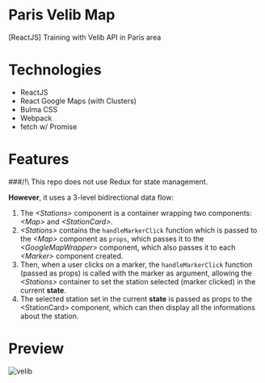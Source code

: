 # Paris Velib Map
[ReactJS] Training with Velib API in Paris area

# Technologies
- ReactJS
- React Google Maps (with Clusters)
- Bulma CSS
- Webpack
- fetch w/ Promise

# Features
###/!\ This repo does not use Redux for state management.

**However**, it uses a 3-level bidirectional data flow:

1. The *\<Stations>* component is a container wrapping two components: *\<Map>* and *\<StationCard>*.
2. *\<Stations>* contains the `handleMarkerClick` function which is passed to the *\<Map>* component as `props`, which passes it to the *\<GoogleMapWrapper>* component, which also passes it to each *\<Marker>* component created.
2. Then, when a user clicks on a marker, the `handleMarkerClick` function (passed as props) is called with the marker as argument, allowing the *\<Stations>* container to set the station selected (marker clicked) in the current **state**.
3. The selected station set in the current **state** is passed as props to the \<StationCard> component, which can then display all the informations about the station.

# Preview
![velib](https://cloud.githubusercontent.com/assets/6444106/20282305/7f713e7a-aab4-11e6-8d0d-aa360f7b582f.PNG)
